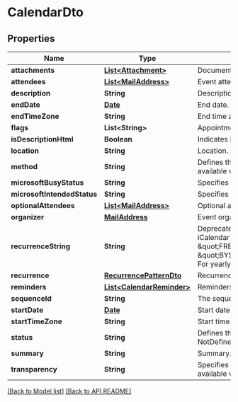 
# CalendarDto
## Properties
Name | Type | Description | Notes
------------ | ------------- | ------------- | -------------
**attachments** | [**List&lt;Attachment&gt;**](Attachment.md) | Document attachments. |  [optional]
**attendees** | [**List&lt;MailAddress&gt;**](MailAddress.md) | Event attendees. | 
**description** | **String** | Description. |  [optional]
**endDate** | [**Date**](Date.md) | End date. | 
**endTimeZone** | **String** | End time zone. |  [optional]
**flags** | **List&lt;String&gt;** | Appointment flags. Items: Enumerates iCalendar flags. Enum, available values: None, AllDayEvent |  [optional]
**isDescriptionHtml** | **Boolean** | Indicates if description is in HTML format. | 
**location** | **String** | Location. | 
**method** | **String** | Defines the iCalendar object method type associated with the calendar document. Enum, available values: None, Publish, Request, Reply, Add, Cancel, Refresh, Counter, DeclineCounter | 
**microsoftBusyStatus** | **String** | Specifies the BUSY status. Enum, available values: NotDefined, Free, Tentative, Busy, Oof | 
**microsoftIntendedStatus** | **String** | Specifies the INTENDED status. Enum, available values: NotDefined, Free, Tentative, Busy, Oof | 
**optionalAttendees** | [**List&lt;MailAddress&gt;**](MailAddress.md) | Optional attendees.              |  [optional]
**organizer** | [**MailAddress**](MailAddress.md) | Event organizer.              | 
**recurrenceString** | **String** | Deprecated, use &#39;Recurrence&#39; property. String representation of recurrence pattern (See iCalendar RFC, \&quot;Recurrence rule\&quot; section). For example:               For daily recurrence:         \&quot;FREQ&#x3D;DAILY;COUNT&#x3D;10;WKST&#x3D;MO\&quot;                   For monthly recurrence:         \&quot;BYSETPOS&#x3D;1;BYDAY&#x3D;MO,TU,WE,TH,FR;FREQ&#x3D;MONTHLY;INTERVAL&#x3D;10;WKST&#x3D;MO\&quot;                   For yearly recurrence:         \&quot;BYMONTHDAY&#x3D;30;BYMONTH&#x3D;1;FREQ&#x3D;YEARLY;WKST&#x3D;MO\&quot;                    |  [optional]
**recurrence** | [**RecurrencePatternDto**](RecurrencePatternDto.md) | Recurrence pattern              |  [optional]
**reminders** | [**List&lt;CalendarReminder&gt;**](CalendarReminder.md) | Reminders. |  [optional]
**sequenceId** | **String** | The sequence id. Read only. |  [optional]
**startDate** | [**Date**](Date.md) | Start date. | 
**startTimeZone** | **String** | Start time zone. |  [optional]
**status** | **String** | Defines the overall status or confirmation for the calendar document. Enum, available values: NotDefined, Cancelled, Tentative, Confirmed | 
**summary** | **String** | Summary. |  [optional]
**transparency** | **String** | Specifies whether or not this appointment is intended to be visible in availability searches. Enum, available values: NotDefined, Transparent, Opaque | 




[[Back to Model list]](Models.md) [[Back to API README]](README.md)

